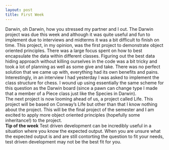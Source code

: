 ```yaml
---
layout: post
title: First Week
---
```


Darwin, oh Darwin, how you stressed my partner and I out. The Darwin project was due this week and although it was quite useful and fun to implement due to interviews and midterms it was a bit difficult to finish on time. This project, in my opinion, was the first project to demonstrate object oriented principles. There was a large focus spent on how to best encapsulate the data within different classes. Figuring out the best data hiding approach without killing ourselves in the code was a bit tricky and took a lot of planning as well as some give and take. There was no perfect solution that we came up with, everything had its own benefits and pains. Interestingly, in an interview I had yesterday I was asked to implement the class structure for chess. I wound up using essentially the same scheme for this question as the Darwin board (since a pawn can change type I made that a member of a Piece class just like the Species in Darwin).
<br>
The next project is now looming ahead of us, a project called Life. This project will be based on Conway’s Life but other than that I know nothing about the project. This will be the final project of the semester and I am excited to apply more object oriented principles (hopefully some inheritance!) to the project.
<br>
<strong>Tip of the week</strong>
Test driven development can be incredibly useful in a situation where you know the expected output. When you are unsure what the expected output is and are still contorting the question to fit your needs, test driven development may not be the best fit for you.
